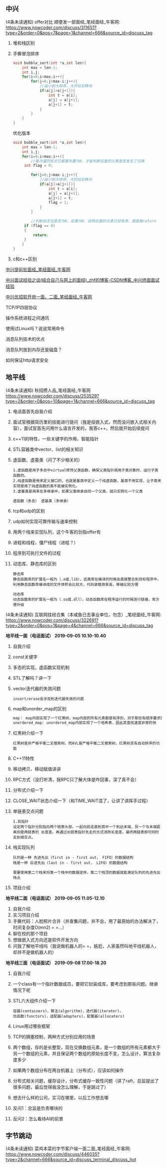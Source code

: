 ## 中兴

(4条未读通知) offer对比 顺便发一部面经_笔经面经_牛客网: https://www.nowcoder.com/discuss/311651?type=2&order=0&pos=7&page=1&channel=666&source_id=discuss_tag

1. 堆和栈区别

2. 手撕冒泡排序

   ```c++
   void bubble_sort(int *a,int len){
       int max = len-1;
       int i,j;
       for(i=0;i<max;i++){
           for(j=0;j<max-i;j++){
               //由小到大排序，大的往后移动
               if(a[j]>a[j+1]){
                   int t = a[i];
                   a[j] = a[j+1];
                   a[j+1] = t;
               }
           }
       }
   }
   ```

   优化版本

   ```c++
   void bubble_sort(int *a,int len){
       int max = len-1;
       int i,j;
       for(i=0;i<max;i++){
           //每次遍历标志位都要先置为0，才能判断后面的元素是否发生了交换
   		int flag = 0;
           
           for(j=0;j<max-i;j++){
               //由小到大排序，大的往后移动
               if(a[j]>a[j+1]){
                   int t = a[i];
                   a[j] = a[j+1];
                   a[j+1] = t;
                   flag = 1;
               }
           }
           
           //判断标志位是否为0，如果为0，说明后面的元素已经有序，就直接return
   		if (flag == 0)
   		{
   			return;
   		}
       }
   }
   ```

   

3. c和c++区别



[中兴提前批面经_笔经面经_牛客网](
https://www.nowcoder.com/discuss/447132?type=2&order=0&pos=6&page=1&channel=666&source_id=discuss_tag)



[中兴面试经验之谈(结合自己与网上的面经)_zhf的博客-CSDN博客_中兴终面面试经验](https://blog.csdn.net/weixin_43283397/article/details/106405607?ops_request_misc=%257B%2522request%255Fid%2522%253A%2522159428038019724839208620%2522%252C%2522scm%2522%253A%252220140713.130102334..%2522%257D&request_id=159428038019724839208620&biz_id=0&utm_medium=distribute.pc_search_result.none-task-blog-2~blog~first_rank_v2~rank_blog_v1-4-106405607.pc_v2_rank_blog_v1&utm_term=%E4%B8%AD%E5%85%B4%E9%9D%A2%E8%AF%95)



[中兴优招软开岗一面、二面_笔经面经_牛客网](https://www.nowcoder.com/discuss/451104?type=post&order=time&pos=&page=0&channel=2000&source_id=search_post)

TCP/IP四层协议

操作系统进程之间通讯

使用过Linux吗？说说常用命令

消息队列技术的优点

消息队列放到内存还是磁盘？

如何保证http请求安全

## 地平线

(4条未读通知) 秋招攒人品_笔经面经_牛客网
https://www.nowcoder.com/discuss/253529?type=2&order=0&pos=10&page=1&channel=666&source_id=discuss_tag

1. 电话面首先自我介绍

2. 面试官根据简历里的技能进行提问（我是投嵌入式，然而没问嵌入式相关内容），面试官首先问用什么语言开发的，我答c++，然后就开始后续提问

3. c++11的特性，一些关键字的作用、智能指针

4. STL容器类中vector、list的相关知识

5. 虚函数、虚基类（问了不少相关的）

   ```
   1.虚函数是用于多态中virtual修饰父类函数，确保父类指针调用子类对象时，运行子类函数的。
   2.纯虚函数是用来定义接口的，也就是基类中定义一个纯虚函数，基类不用实现，让子类来实现使用了纯虚函数的类不能被实例化。
   3.虚基类是用来在多继承中，如果父类继承自同一个父类，就只实例化一个父类
   
   虚函数（多态） 虚基类（多继承）
   ```

   

6. tcp和udp的区别

7. udp如何实现可靠传输与速率控制

8. 用两个栈来实现队列，这个牛客的剑指offer有

9. 进程和线程，僵尸线程（进程？）

10. 程序到可执行文件的过程

11. 动态库、静态库的区别

    ```
    静态库
    静态函数库的扩展名一般为（.a或.lib），这类库在编译的时候会直接整合到目标程序中，利用静态函数库编译成的文件体积会比较大，代码装载效率高，移植比较方便
    
    动态库
    动态函数库的扩展名一般为（.so或.dll），动态函数库在程序运行的时候进行链接，库方便升级
    ```




(4条未读通知) 互联网挂经合集（本咸鱼已去事业单位，勿念）_笔经面经_牛客网: https://www.nowcoder.com/discuss/322691?type=2&order=0&pos=1&page=4&channel=666&source_id=discuss_tag

**地平线一面（电话面试）** **2019-09-05 10.10-10.40**  

1. 自我介绍

2. const关键字

3. 多态的实现，虚函数实现机制

4. STL了解吗？讲一下

5. vector迭代器的失效问题

   ```
   insert/erase会涉及到迭代器失效的问题
   ```

6. map和unorder_map的区别

   ```markdown
   map： map内部实现了一个红黑树，map内部的所有元素都是有序的，对于那些有顺序要求的问题，用map会更高效一些
   unordered_map: unordered_map内部实现了一个哈希表，因此其查找速度非常的快
   ```

7. 红黑树介绍一下

   ```
   红黑树是非严格平衡二叉搜索树，而AVL是严格平衡二叉搜索树，红黑树具有自动排序的功能
   ```

8. C++11特性

9. 移动拷贝、移动赋值讲讲

10. RPC方式（没打听清，我RPC只了解大体是咋回事，深了真不会）

11. 分布式介绍一下

12. CLOSE_WAIT状态介绍一下（和TIME_WAIT混了，让讲了讲挥手过程）

13. 单链表交点问题

    ```
    1.双指针
    设定两个指针分别指向两个链表头部，一起向前走直到其中一个到达末端，另一个与末端距离则是两链表的 长度差。再通过长链表指针先走的方式消除长度差，最终两链表即可同时走到相交点。
    ```

    

14. 栈实现队列

    ```
    队列是一种 先进先出（first in - first out， FIFO）的数据结构
    栈是一种 后进先出（last in - first out， LIFO）的数据结构
    
    需要使用第二个栈来将第一个栈中的数据逆序，第二个栈顶的数据就能满足队列的先进先出特点
    ```

    

15. 项目介绍

**地平线二面（电话面试）** **2019-09-05 11.05-12.10** 

1. 自我介绍   
2. 实习项目介绍
3. 手撕代码：人脸照片合并（并查集问题，并不会，用了最原始的办法解决了，时间复杂度O(mn2) = =…）
4. 聊在校的那个项目
5. 想做嵌入式方向还是软件开发方向
6. 问我了解地平线吗（我说做机器人的= =，尴尬，人家虽然叫地平线机器人，却并不是做机器人的）

**地平线三面（电话面试）** **2019-09-08 17.00-18.20**  

1. 自我介绍   

2. 一个class有一个指针数据成员，要把它封装成库，要考虑到那些问题。继承情况下呢

3. STL六大组件介绍一下

   ```
   容器(containers)，算法(algorithm)，迭代器(iterator)，
   仿函数(functors)，适配器(adapters)，配置器(allocators)
   ```

   

4. Linux用过哪些框架

5. TCP的拥塞控制，两种方式分别应用的场景

6. 两个数组，存的是长整型，现在交换数组元素，是一个数组的所有元素都大于另一个数组的元素，并且保证两个数组的原始长度不变，怎么设计，算法复杂度多少

7. 如果两个数组分布在两台机器上（分布式），应该如何操作

8. 分布式相关问题，缓存设计，分布式缓存一致性问题（讲了raft，总监提出了很多问题，最后觉得我没怎么理解，于是跳过了）

9. 想去什么样的公司，实习在哪里，以后工作想去哪

10. 反问1：总监是负责哪块的

11. 反问2：怎么看待AI的前景

## 字节跳动

(4条未读通知) 菜鸡本菜的字节客户端一面二面_笔经面经_牛客网: https://www.nowcoder.com/discuss/446035?type=2&channel=666&source_id=discuss_terminal_discuss_hot

